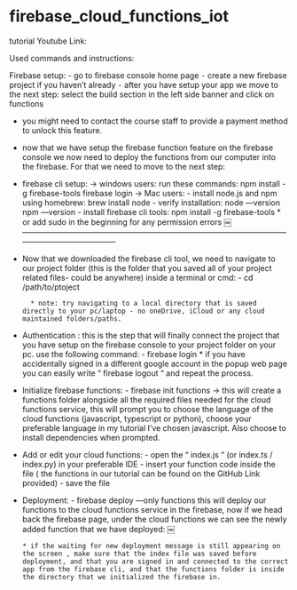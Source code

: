 # firebase_cloud_functions_iot

tutorial Youtube Link: 


Used commands and instructions: 

Firebase setup: 
	- 	go to firebase console home page 
	⁃	create a new firebase project if you haven’t already 
	⁃	after you have setup your app we move to the next step: select the build section in the left side banner and click on functions

- you might need to contact the course staff to provide a payment method to unlock this feature.

- now that we have setup the firebase function feature on the firebase console we now need to deploy the functions from our computer into the firebase. For that we need to move to the next step: 
- firebase cli setup: 
    -> windows users: run these commands: 
					npm install -g firebase-tools
					firebase login
	-> Mac users: 
			- install node.js and npm using homebrew: 
				brew install node
			- verify installation:
				node —version
				npm —version
			- install firebase cli tools:
				npm install -g firebase-tools
				* or add sudo in the beginning for any permission errors
￼
	——————————————————————————————————————————————

- Now that we downloaded the firebase cli tool, we need to navigate to our project folder (this is the folder that you saved all of your project related files- could be anywhere)
 		inside a terminal or cmd: 
				- cd /path/to/ptoject
		
		* note: try navigating to a local directory that is saved directly to your pc/laptop - no oneDrive, iCloud or any cloud maintained folders/paths.

- Authentication : this is the step that will finally connect the project that you have setup on the firebase console to your project folder on your pc. use the following command: 
				- firebase login
		* if you have accidentally signed in a different google account in the popup web page you can easily write “ firebase logout “ and repeat the process.

- Initialize firebase functions: 
		- firebase init functions
		-> this will create a functions folder alongside all the required files needed for the cloud functions service, this 	will prompt you to choose the language of the cloud functions (javascript, typescript or python), choose your 	preferable language in my tutorial I’ve chosen javascript. Also choose to install dependencies when prompted.
 
- Add or edit your cloud functions: 
		- open the “ index.js “ (or index.ts / index.py) in your preferable IDE
		- insert your function code inside the file ( the functions in our tutorial can be found on the GitHub Link provided)
		- save the file

- 	Deployment: 
		- firebase deploy —only functions
		this will deploy our functions to the cloud functions service in the firebase, now if we head back the firebase page, under the cloud functions we can see the newly added function that we have deployed: 
			￼

		* if the waiting for new deployment message is still appearing on the screen , make sure that the index file was saved before deployment, and that you are signed in and connected to the correct app from the firebase cli, and that the functions folder is inside the directory that we initialized the firebase in.
